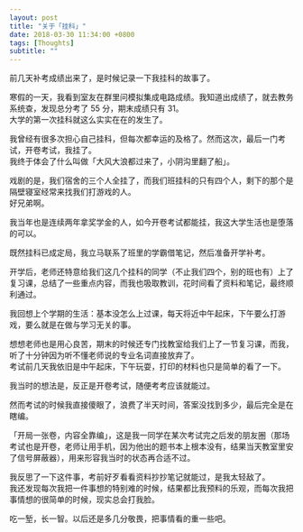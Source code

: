 ```yaml
---
layout: post
title: "关于「挂科」"
date: 2018-03-30 11:34:00 +0800
tags: [Thoughts]
subtitle: ""
---
```

前几天补考成绩出来了，是时候记录一下我挂科的故事了。    

寒假的一天，我看到室友在群里问模拟集成电路成绩。我知道出成绩了，就去教务系统查，发现总分考了 55 分，期末成绩只有 31。     
大学的第一次挂科就这么实实在在的发生了。  

我曾经有很多次担心自己挂科，但每次都幸运的及格了。然而这次，最后一门考试，开卷考试，我挂了。    
我终于体会了什么叫做「大风大浪都过来了，小阴沟里翻了船」。   

戏剧的是，我们宿舍的三个人全挂了，而我们班挂科的只有四个人，剩下的那个是隔壁寝室经常来找我们打游戏的人。  
好兄弟啊。  

我当年也是连续两年拿奖学金的人，如今开卷考试都能挂，我这大学生活也是堕落的可以。   

既然挂科已成定局，我立马联系了班里的学霸借笔记，然后准备开学补考。

开学后，老师还特意给我们这几个挂科的同学（不止我们四个，别的班也有）上了复习课，总结了一些重点内容，而我也吸取教训，花时间看了资料和笔记，最终顺利通过。  
 
我回想上个学期的生活：基本没怎么上过课，每天将近中午起床，下午要么打游戏，要么就是在做与学习无关的事。   

想想老师也是用心良苦，期末的时候还专门找教室给我们上了一节复习课，而我，听了十分钟因为听不懂老师说的专业名词直接放弃了。   
考试前几天我依旧是中午起床，下午玩耍，打印的材料也只是简单的看了一下。  

我当时的想法是，反正是开卷考试，随便考考应该就能过。  

然而考试的时候我直接傻眼了，浪费了半天时间，答案没找到多少，最后完全是在瞎编。   

「开局一张卷，内容全靠编」，这是我一同学在某次考试完之后发的朋友圈（那场考试也是开卷，老师让用手机，因为他出的题书本上根本没有，结果当天教室里安了信号屏蔽器），用来形容我当时的状态再合适不过。

我反思了一下这件事，考前好歹看看资料抄抄笔记就能过，是我太轻敌了。   
我还发现每次我把一件事想的特别难的时候，结果都比我预料的乐观，而每次我把事情想的很简单的时候，现实总会打我脸。

吃一堑，长一智。以后还是多几分敬畏，把事情看的重一些吧。
